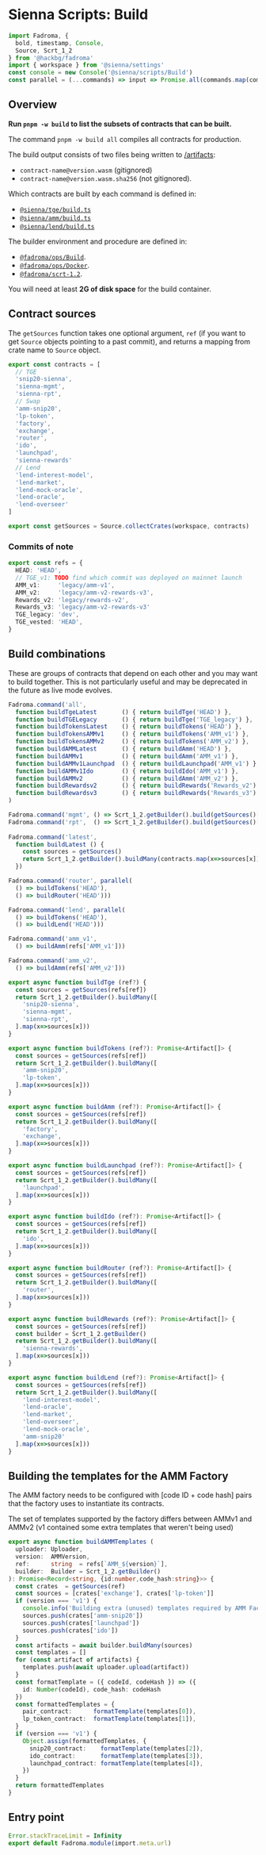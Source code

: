 # Sienna Scripts: Build

```typescript
import Fadroma, {
  bold, timestamp, Console,
  Source, Scrt_1_2
} from '@hackbg/fadroma'
import { workspace } from '@sienna/settings'
const console = new Console('@sienna/scripts/Build')
const parallel = (...commands) => input => Promise.all(commands.map(command=>command(input)))
```

## Overview

**Run `pnpm -w build` to list the subsets of contracts that can be built.**

The command `pnpm -w build all` compiles all contracts for production.

The build output consists of two files being written to [/artifacts](../artifacts):
* `contract-name@version.wasm` (gitignored)
* `contract-name@version.wasm.sha256` (not gitignored).

Which contracts are built by each command is defined in:
* [`@sienna/tge/build.ts`](../contracts/tge/build.ts')
* [`@sienna/amm/build.ts`](../contracts/amm/build.ts')
* [`@sienna/lend/build.ts`](../contracts/tge/build.ts')

The builder environment and procedure are defined in:
* [`@fadroma/ops/Build`](https://github.com/hackbg/fadroma/tree/v100/packages/ops/Build.ts).
* [`@fadroma/ops/Docker`](https://github.com/hackbg/fadroma/tree/v100/packages/ops/Docker.ts).
* [`@fadroma/scrt-1.2`](https://github.com/hackbg/fadroma/tree/v100/packages/scrt-1.2).

You will need at least **2G of disk space** for the build container.

## Contract sources

The `getSources` function takes one optional argument, `ref`
(if you want to get `Source` objects pointing to a past commit),
and returns a mapping from crate name to `Source` object.

```typescript
export const contracts = [
  // TGE
  'snip20-sienna',
  'sienna-mgmt',
  'sienna-rpt',
  // Swap
  'amm-snip20',
  'lp-token',
  'factory',
  'exchange',
  'router',
  'ido',
  'launchpad',
  'sienna-rewards'
  // Lend
  'lend-interest-model',
  'lend-market',
  'lend-mock-oracle',
  'lend-oracle',
  'lend-overseer'
]

export const getSources = Source.collectCrates(workspace, contracts)
```

### Commits of note

```typescript
export const refs = {
  HEAD: 'HEAD',
  // TGE_v1: TODO find which commit was deployed on mainnet launch
  AMM_v1:     'legacy/amm-v1',
  AMM_v2:     'legacy/amm-v2-rewards-v3',
  Rewards_v2: 'legacy/rewards-v2',
  Rewards_v3: 'legacy/amm-v2-rewards-v3'
  TGE_legacy: 'dev',
  TGE_vested: 'HEAD',
}
```

## Build combinations

These are groups of contracts that depend on each other
and you may want to build together. This is not particularly useful
and may be deprecated in the future as live mode evolves.

```typescript
Fadroma.command('all',
  function buildTgeLatest       () { return buildTge('HEAD') },
  function buildTGELegacy       () { return buildTge('TGE_legacy') },
  function buildTokensLatest    () { return buildTokens('HEAD') },
  function buildTokensAMMv1     () { return buildTokens('AMM_v1') },
  function buildTokensAMMv2     () { return buildTokens('AMM_v2') },
  function buildAMMLatest       () { return buildAmm('HEAD') },
  function buildAMMv1           () { return buildAmm('AMM_v1') },
  function buildAMMv1Launchpad  () { return buildLaunchpad('AMM_v1') },
  function buildAMMv1Ido        () { return buildIdo('AMM_v1') },
  function buildAMMv2           () { return buildAmm('AMM_v2') },
  function buildRewardsv2       () { return buildRewards('Rewards_v2') },
  function buildRewardsv3       () { return buildRewards('Rewards_v3') }
)

Fadroma.command('mgmt', () => Scrt_1_2.getBuilder().build(getSources()['sienna-mgmt']))
Fadroma.command('rpt',  () => Scrt_1_2.getBuilder().build(getSources()['sienna-rpt']))
  
Fadroma.command('latest',
  function buildLatest () {
    const sources = getSources()
    return Scrt_1_2.getBuilder().buildMany(contracts.map(x=>sources[x]))
  })

Fadroma.command('router', parallel(
  () => buildTokens('HEAD'),
  () => buildRouter('HEAD')))

Fadroma.command('lend', parallel(
  () => buildTokens('HEAD'),
  () => buildLend('HEAD')))

Fadroma.command('amm_v1',
  () => buildAmm(refs['AMM_v1']))

Fadroma.command('amm_v2',
  () => buildAmm(refs['AMM_v2']))

export async function buildTge (ref?) {
  const sources = getSources(refs[ref])
  return Scrt_1_2.getBuilder().buildMany([
    'snip20-sienna',
    'sienna-mgmt',
    'sienna-rpt',
  ].map(x=>sources[x]))
}

export async function buildTokens (ref?): Promise<Artifact[]> {
  const sources = getSources(refs[ref])
  return Scrt_1_2.getBuilder().buildMany([
    'amm-snip20',
    'lp-token',
  ].map(x=>sources[x]))
}

export async function buildAmm (ref?): Promise<Artifact[]> {
  const sources = getSources(refs[ref])
  return Scrt_1_2.getBuilder().buildMany([
    'factory',
    'exchange',
  ].map(x=>sources[x]))
}

export async function buildLaunchpad (ref?): Promise<Artifact[]> {
  const sources = getSources(refs[ref])
  return Scrt_1_2.getBuilder().buildMany([
    'launchpad',
  ].map(x=>sources[x]))
}

export async function buildIdo (ref?): Promise<Artifact[]> {
  const sources = getSources(refs[ref])
  return Scrt_1_2.getBuilder().buildMany([
    'ido',
  ].map(x=>sources[x]))
}

export async function buildRouter (ref?): Promise<Artifact[]> {
  const sources = getSources(refs[ref])
  return Scrt_1_2.getBuilder().buildMany([
    'router',
  ].map(x=>sources[x]))
}

export async function buildRewards (ref?): Promise<Artifact[]> {
  const sources = getSources(refs[ref])
  const builder = Scrt_1_2.getBuilder()
  return Scrt_1_2.getBuilder().buildMany([
    'sienna-rewards',
  ].map(x=>sources[x]))
}

export async function buildLend (ref?): Promise<Artifact[]> {
  const sources = getSources(refs[ref])
  return Scrt_1_2.getBuilder().buildMany([
    'lend-interest-model',
    'lend-oracle',
    'lend-market',
    'lend-overseer',
    'lend-mock-oracle',
    'amm-snip20'
  ].map(x=>sources[x]))
}
```

## Building the templates for the AMM Factory

The AMM factory needs to be configured
with [code ID + code hash] pairs that the factory
uses to instantiate its contracts.

The set of templates supported by the factory
differs between AMMv1 and AMMv2 (v1 contained
some extra templates that weren't being used)

```typescript
export async function buildAMMTemplates (
  uploader: Uploader,
  version:  AMMVersion,
  ref:      string  = refs[`AMM_${version}`],
  builder:  Builder = Scrt_1_2.getBuilder()
): Promise<Record<string, {id:number,code_hash:string}>> {
  const crates  = getSources(ref)
  const sources = [crates['exchange'], crates['lp-token']]
  if (version === 'v1') {
    console.info('Building extra (unused) templates required by AMM Factory v1...')
    sources.push(crates['amm-snip20'])
    sources.push(crates['launchpad'])
    sources.push(crates['ido'])
  }
  const artifacts = await builder.buildMany(sources)
  const templates = []
  for (const artifact of artifacts) {
    templates.push(await uploader.upload(artifact))
  }
  const formatTemplate = ({ codeId, codeHash }) => ({
    id: Number(codeId), code_hash: codeHash
  })
  const formattedTemplates = {
    pair_contract:      formatTemplate(templates[0]),
    lp_token_contract:  formatTemplate(templates[1]),
  }
  if (version === 'v1') {
    Object.assign(formattedTemplates, {
      snip20_contract:    formatTemplate(templates[2]),
      ido_contract:       formatTemplate(templates[3]),
      launchpad_contract: formatTemplate(templates[4]),
    })
  }
  return formattedTemplates
}
```

## Entry point

```typescript
Error.stackTraceLimit = Infinity
export default Fadroma.module(import.meta.url)
```
